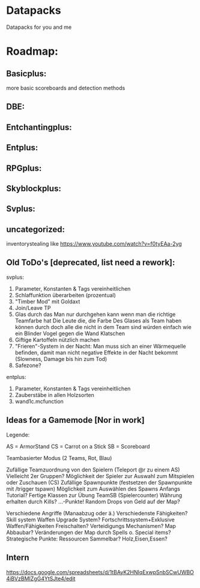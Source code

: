 # Datapacks
Datapacks for you and me



# Roadmap:

## Basicplus:
more basic scoreboards and detection methods

## DBE:

## Entchantingplus:

## Entplus:

## RPGplus:

## Skyblockplus:

## Svplus:

## uncategorized:
inventorystealing like https://www.youtube.com/watch?v=f0tyEAa-2yg

## Old ToDo's [deprecated, list need a rework]:

svplus:
1. Parameter, Konstanten & Tags vereinheitlichen
2. Schlaffunktion überarbeiten (prozentual)
3. "Timber Mod" mit Goldaxt
4. Join/Leave TP
5. Glas durch das Man nur durchgehen kann wenn man die richtige Teamfarbe hat
Die Leute die, die Farbe Des Glases als Team haben können durch doch alle die nicht in dem Team sind würden einfach wie ein Blinder Vogel gegen die Wand Klatschen
6. Giftige Kartoffeln nützlich machen
7. "Frieren"-System in der Nacht:
Man muss sich an einer Wärmequelle befinden, damit man nicht negative Effekte in der Nacht bekommt (Slowness, Damage bis hin zum Tod)
8. Safezone?

entplus:
1. Parameter, Konstanten & Tags vereinheitlichen
2. Zauberstäbe in allen Holzsorten
3. wand1c.mcfunction


## Ideas for a Gamemode [Nor in work]

Legende:

AS = ArmorStand
CS = Carrot on a Stick
SB = Scoreboard


Teambasierter Modus (2 Teams, Rot, Blau)

Zufällige Teamzuordnung von den Spielern (Teleport @r zu einem AS)
Vielleicht 2er Gruppen?
Möglichkeit der Spieler zur Auswahl zum Mitspielen oder Zuschauen (CS)
Zufällige Spawnpunkte (festsetzen der Spawnpunkte mit /trigger tspawn)
Möglichkeit zum Auswählen des Spawns
Anfangs Tutorial?
Fertige Klassen zur Übung
TeamSB (Spielercounter)
Währung erhalten durch Kills?
...-Punkte!
Random Drops von Geld auf der Map?

Verschiedene Angriffe (Manaabzug oder ä.)
Verschiedenste Fähigkeiten?
Skill system
Waffen Upgrade System?
Fortschrittssystem+Exklusive Waffen/Fähigkeiten Freischalten?
Verteidigungs Mechanismen?
Map Abbaubar?
Veränderungen der Map durch Spells o. Special items?
Strategische Punkte:
Ressourcen Sammelbar?
Holz,Eisen,Essen?

## Intern
https://docs.google.com/spreadsheets/d/1tBAyK2HNIqExwpSnbSCwUWBO4iBVzBMIZgG4YtSJte4/edit
